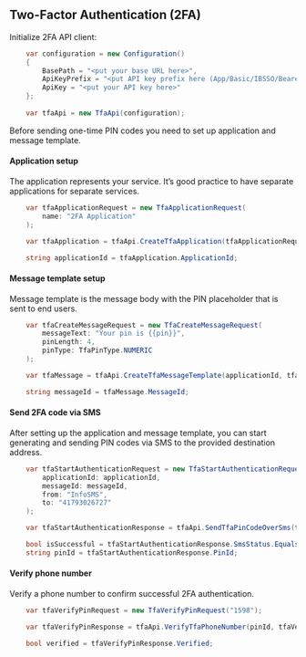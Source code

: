 ## Two-Factor Authentication (2FA)
Initialize 2FA API client:
```csharp
    var configuration = new Configuration()
    {
        BasePath = "<put your base URL here>",
        ApiKeyPrefix = "<put API key prefix here (App/Basic/IBSSO/Bearer)>",
        ApiKey = "<put your API key here>"
    };
    
    var tfaApi = new TfaApi(configuration);
```
Before sending one-time PIN codes you need to set up application and message template.

#### Application setup
The application represents your service. It’s good practice to have separate applications for separate services.
```csharp
    var tfaApplicationRequest = new TfaApplicationRequest(
        name: "2FA Application"
    );

    var tfaApplication = tfaApi.CreateTfaApplication(tfaApplicationRequest);

    string applicationId = tfaApplication.ApplicationId;
```

#### Message template setup
Message template is the message body with the PIN placeholder that is sent to end users.
```csharp
    var tfaCreateMessageRequest = new TfaCreateMessageRequest(
        messageText: "Your pin is {{pin}}",
        pinLength: 4,
        pinType: TfaPinType.NUMERIC
    );

    var tfaMessage = tfaApi.CreateTfaMessageTemplate(applicationId, tfaCreateMessageRequest);

    string messageId = tfaMessage.MessageId;
```

#### Send 2FA code via SMS
After setting up the application and message template, you can start generating and sending PIN codes via SMS to the provided destination address.
```csharp
    var tfaStartAuthenticationRequest = new TfaStartAuthenticationRequest(
        applicationId: applicationId,
        messageId: messageId,
        from: "InfoSMS",
        to: "41793026727"
    );

    var tfaStartAuthenticationResponse = tfaApi.SendTfaPinCodeOverSms(true, tfaStartAuthenticationRequest);

    bool isSuccessful = tfaStartAuthenticationResponse.SmsStatus.Equals("MESSAGE_SENT");
    string pinId = tfaStartAuthenticationResponse.PinId;
```

#### Verify phone number
Verify a phone number to confirm successful 2FA authentication.
```csharp
    var tfaVerifyPinRequest = new TfaVerifyPinRequest("1598");

    var tfaVerifyPinResponse = tfaApi.VerifyTfaPhoneNumber(pinId, tfaVerifyPinRequest);

    bool verified = tfaVerifyPinResponse.Verified;
```
